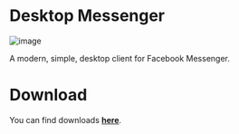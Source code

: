 

# Desktop Messenger

<img src="https://preview.ibb.co/gZWYQ7/image.png" alt="image" border="0">

A modern, simple, desktop client for Facebook Messenger.

# Download

You can find downloads <a href="https://github.com/B-0-B-B-Y/desktop-facebook-messenger/releases"><b>here</b></a>.

